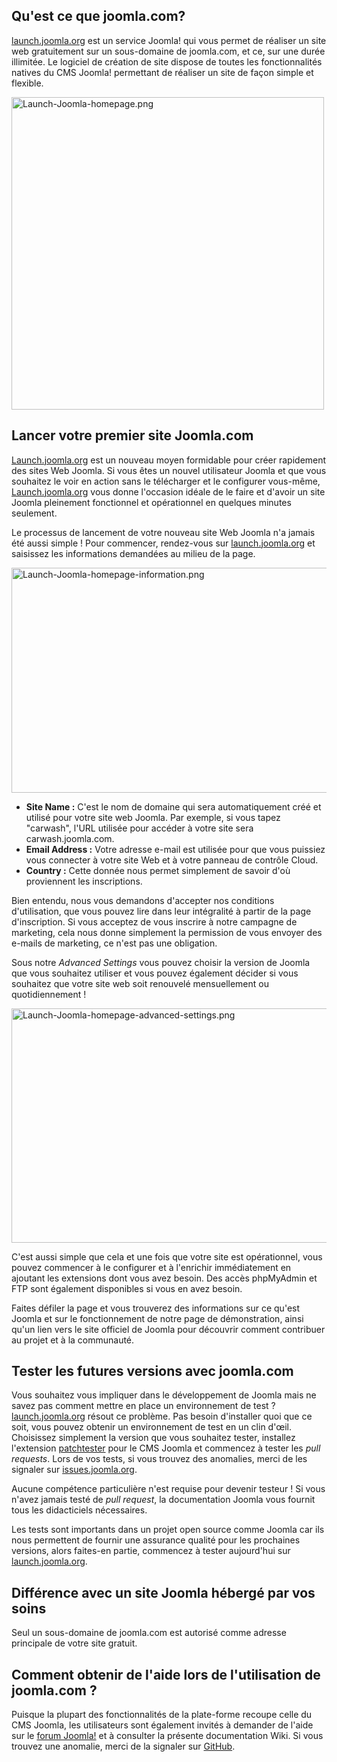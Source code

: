 <!-- Filename: How_to_build_your_free_Joomla_Website / Display title: Comment réaliser gratuitement votre site web Joomla! -->

## Qu'est ce que joomla.com?

<a href="https://launch.joomla.org/" class="external text"
target="_blank" rel="noreferrer noopener">launch.joomla.org</a> est un
service Joomla! qui vous permet de réaliser un site web gratuitement sur
un sous-domaine de joomla.com, et ce, sur une durée illimitée. Le
logiciel de création de site dispose de toutes les fonctionnalités
natives du CMS Joomla! permettant de réaliser un site de façon simple et
flexible.

<img
src="https://docs.joomla.org/images/thumb/7/74/Launch-Joomla-homepage.png/500px-Launch-Joomla-homepage.png.jpeg"
decoding="async"
srcset="https://docs.joomla.org/images/thumb/7/74/Launch-Joomla-homepage.png/750px-Launch-Joomla-homepage.png.jpeg 1.5x, https://docs.joomla.org/images/thumb/7/74/Launch-Joomla-homepage.png/1000px-Launch-Joomla-homepage.png.jpeg 2x"
data-file-width="1130" data-file-height="1130" width="500" height="500"
alt="Launch-Joomla-homepage.png" />

## Lancer votre premier site Joomla.com

<a href="https://launch.joomla.org/" class="external text"
target="_blank" rel="noreferrer noopener">Launch.joomla.org</a> est un
nouveau moyen formidable pour créer rapidement des sites Web Joomla. Si
vous êtes un nouvel utilisateur Joomla et que vous souhaitez le voir en
action sans le télécharger et le configurer vous-même,
<a href="https://launch.joomla.org/" class="external text"
target="_blank" rel="noreferrer noopener">Launch.joomla.org</a> vous
donne l'occasion idéale de le faire et d'avoir un site Joomla pleinement
fonctionnel et opérationnel en quelques minutes seulement.

Le processus de lancement de votre nouveau site Web Joomla n'a jamais
été aussi simple !
Pour commencer, rendez-vous sur
<a href="https://launch.joomla.org/" class="external text"
target="_blank" rel="noreferrer noopener">launch.joomla.org</a> et
saisissez les informations demandées au milieu de la page.

<img
src="https://docs.joomla.org/images/thumb/f/f6/Launch-Joomla-homepage-information.png/800px-Launch-Joomla-homepage-information.png"
decoding="async"
srcset="https://docs.joomla.org/images/thumb/f/f6/Launch-Joomla-homepage-information.png/1200px-Launch-Joomla-homepage-information.png 1.5x, https://docs.joomla.org/images/thumb/f/f6/Launch-Joomla-homepage-information.png/1600px-Launch-Joomla-homepage-information.png 2x"
data-file-width="1890" data-file-height="850" width="800" height="360"
alt="Launch-Joomla-homepage-information.png" />

- **Site Name :** C'est le nom de domaine qui sera automatiquement créé
  et utilisé pour votre site web Joomla. Par exemple, si vous tapez
  "carwash", l'URL utilisée pour accéder à votre site sera
  carwash.joomla.com.
- **Email Address :** Votre adresse e-mail est utilisée pour que vous
  puissiez vous connecter à votre site Web et à votre panneau de
  contrôle Cloud.
- **Country :** Cette donnée nous permet simplement de savoir d'où
  proviennent les inscriptions.

Bien entendu, nous vous demandons d'accepter nos conditions
d'utilisation, que vous pouvez lire dans leur intégralité à partir de la
page d'inscription.
Si vous acceptez de vous inscrire à notre campagne de marketing, cela
nous donne simplement la permission de vous envoyer des e-mails de
marketing, ce n'est pas une obligation.

Sous notre *Advanced Settings* vous pouvez choisir la version de Joomla
que vous souhaitez utiliser et vous pouvez également décider si vous
souhaitez que votre site web soit renouvelé mensuellement ou
quotidiennement !

<img
src="https://docs.joomla.org/images/thumb/c/c5/Launch-Joomla-homepage-advanced-settings.png/800px-Launch-Joomla-homepage-advanced-settings.png"
decoding="async"
srcset="https://docs.joomla.org/images/thumb/c/c5/Launch-Joomla-homepage-advanced-settings.png/1200px-Launch-Joomla-homepage-advanced-settings.png 1.5x, https://docs.joomla.org/images/thumb/c/c5/Launch-Joomla-homepage-advanced-settings.png/1600px-Launch-Joomla-homepage-advanced-settings.png 2x"
data-file-width="1884" data-file-height="884" width="800" height="375"
alt="Launch-Joomla-homepage-advanced-settings.png" />

C'est aussi simple que cela et une fois que votre site est opérationnel,
vous pouvez commencer à le configurer et à l'enrichir immédiatement en
ajoutant les extensions dont vous avez besoin. Des accès phpMyAdmin et
FTP sont également disponibles si vous en avez besoin.

Faites défiler la page et vous trouverez des informations sur ce qu'est
Joomla et sur le fonctionnement de notre page de démonstration, ainsi
qu'un lien vers le site officiel de Joomla pour découvrir comment
contribuer au projet et à la communauté.

## Tester les futures versions avec joomla.com

Vous souhaitez vous impliquer dans le développement de Joomla mais ne
savez pas comment mettre en place un environnement de test ?
<a href="https://launch.joomla.org/" class="external text"
target="_blank" rel="noreferrer noopener">launch.joomla.org</a> résout
ce problème. Pas besoin d'installer quoi que ce soit, vous pouvez
obtenir un environnement de test en un clin d'œil. Choisissez simplement
la version que vous souhaitez tester, installez l'extension
<a href="https://github.com/joomla-extensions/patchtester/releases"
class="external text" target="_blank"
rel="nofollow noreferrer noopener">patchtester</a> pour le CMS Joomla et
commencez à tester les *pull requests*. Lors de vos tests, si vous
trouvez des anomalies, merci de les signaler sur
<a href="https://issues.joomla.org/" class="external text"
target="_blank" rel="noreferrer noopener">issues.joomla.org</a>.

Aucune compétence particulière n'est requise pour devenir testeur ! Si
vous n'avez jamais testé de *pull request*, la documentation Joomla vous
fournit tous les
didacticiels
nécessaires.

Les tests sont importants dans un projet open source comme Joomla car
ils nous permettent de fournir une assurance qualité pour les prochaines
versions, alors faites-en partie, commencez à tester aujourd'hui sur
<a href="https://launch.joomla.org/" class="external text"
target="_blank" rel="noreferrer noopener">launch.joomla.org</a>.

## Différence avec un site Joomla hébergé par vos soins

Seul un sous-domaine de joomla.com est autorisé comme adresse principale
de votre site gratuit.

## Comment obtenir de l'aide lors de l'utilisation de joomla.com ?

Puisque la plupart des fonctionnalités de la plate-forme recoupe celle
du CMS Joomla, les utilisateurs sont également invités à demander de
l'aide sur le
<a href="http://forum.joomla.org" class="external text" target="_blank"
rel="noreferrer noopener">forum Joomla!</a> et à consulter la présente
documentation Wiki. Si vous trouvez une anomalie, merci de la signaler
sur <a
href="https://github.com/joomla/joomla-websites/issues/new?title=%5Bjlaunch%5D%20"
class="external text" target="_blank"
rel="nofollow noreferrer noopener">GitHub</a>.
